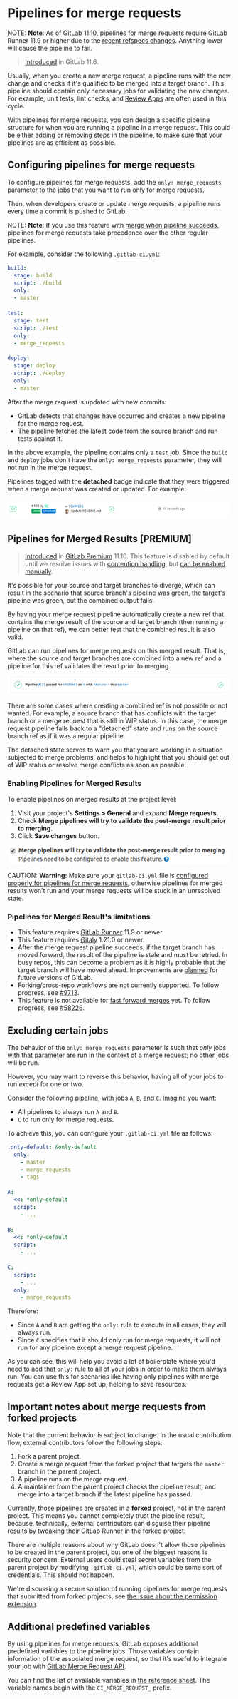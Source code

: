 # Pipelines for merge requests

NOTE: **Note**:
As of GitLab 11.10, pipelines for merge requests require GitLab Runner 11.9
or higher due to the [recent refspecs
changes](https://gitlab.com/gitlab-org/gitlab-ce/merge_requests/25504).
Anything lower will cause the pipeline to fail.

> [Introduced](https://gitlab.com/gitlab-org/gitlab-ce/issues/15310) in GitLab 11.6.

Usually, when you create a new merge request, a pipeline runs with the
new change and checks if it's qualified to be merged into a target branch. This
pipeline should contain only necessary jobs for validating the new changes.
For example, unit tests, lint checks, and [Review Apps](../review_apps/index.md)
are often used in this cycle.

With pipelines for merge requests, you can design a specific pipeline structure
for when you are running a pipeline in a merge request. This
could be either adding or removing steps in the pipeline, to make sure that
your pipelines are as efficient as possible.

## Configuring pipelines for merge requests

To configure pipelines for merge requests, add the `only: merge_requests` parameter to
the jobs that you want to run only for merge requests.

Then, when developers create or update merge requests, a pipeline runs
every time a commit is pushed to GitLab.

NOTE: **Note**:
If you use this feature with [merge when pipeline succeeds](../../user/project/merge_requests/merge_when_pipeline_succeeds.md),
pipelines for merge requests take precedence over the other regular pipelines.

For example, consider the following [`.gitlab-ci.yml`](../yaml/README.md):

```yaml
build:
  stage: build
  script: ./build
  only:
  - master

test:
  stage: test
  script: ./test
  only:
  - merge_requests

deploy:
  stage: deploy
  script: ./deploy
  only:
  - master
```

After the merge request is updated with new commits:

- GitLab detects that changes have occurred and creates a new pipeline for the merge request.
- The pipeline fetches the latest code from the source branch and run tests against it.

In the above example, the pipeline contains only a `test` job.
Since the `build` and `deploy` jobs don't have the `only: merge_requests` parameter,
they will not run in the merge request.

Pipelines tagged with the **detached** badge indicate that they were triggered
when a merge request was created or updated. For example:

![Merge request page](img/merge_request.png)

## Pipelines for Merged Results **[PREMIUM]**

> [Introduced](https://gitlab.com/gitlab-org/gitlab-ee/issues/7380) in [GitLab Premium](https://about.gitlab.com/pricing/) 11.10.
> This feature is disabled by default until we resolve issues with [contention handling](https://gitlab.com/gitlab-org/gitlab-ee/issues/9186), but [can be enabled manually](#enabling-pipelines-for-merged-results).

It's possible for your source and target branches to diverge, which can result
in the scenario that source branch's pipeline was green, the target's pipeline was green,
but the combined output fails.

By having your merge request pipeline automatically
create a new ref that contains the merge result of the source and target branch
(then running a pipeline on that ref), we can better test that the combined result
is also valid.

GitLab can run pipelines for merge requests
on this merged result. That is, where the source and target branches are combined into a
new ref and a pipeline for this ref validates the result prior to merging.

![Merge request pipeline as the head pipeline](img/merge_request_pipeline.png)

There are some cases where creating a combined ref is not possible or not wanted.
For example, a source branch that has conflicts with the target branch
or a merge request that is still in WIP status. In this case, the merge request pipeline falls back to a "detached" state
and runs on the source branch ref as if it was a regular pipeline.

The detached state serves to warn you that you are working in a situation
subjected to merge problems, and helps to highlight that you should
get out of WIP status or resolve merge conflicts as soon as possible.

### Enabling Pipelines for Merged Results

To enable pipelines on merged results at the project level:

1. Visit your project's **Settings > General** and expand **Merge requests**.
1. Check **Merge pipelines will try to validate the post-merge result prior to merging**.
1. Click **Save changes** button.

![Merge request pipeline config](img/merge_request_pipeline_config.png)

CAUTION: **Warning:**
Make sure your `gitlab-ci.yml` file is [configured properly for pipelines for merge requests](#configuring-pipelines-for-merge-requests),
otherwise pipelines for merged results won't run and your merge requests will be stuck in an unresolved state.

### Pipelines for Merged Result's limitations

- This feature requires [GitLab Runner](https://gitlab.com/gitlab-org/gitlab-runner) 11.9 or newer.
- This feature requires [Gitaly](https://gitlab.com/gitlab-org/gitaly) 1.21.0 or newer.
- After the merge request pipeline succeeds, if the target branch has moved forward, the result of the pipeline is stale and must be retried. In busy repos, this can become a problem as it is highly probable that the target branch will have moved ahead. Improvements are [planned](https://gitlab.com/gitlab-org/gitlab-ee/issues/9186) for future versions of GitLab.
- Forking/cross-repo workflows are not currently supported. To follow progress, see [#9713](https://gitlab.com/gitlab-org/gitlab-ee/issues/9713).
- This feature is not available for [fast forward merges](../../user/project/merge_requests/fast_forward_merge.md) yet. To follow progress, see [#58226](https://gitlab.com/gitlab-org/gitlab-ce/issues/58226).

## Excluding certain jobs

The behavior of the `only: merge_requests` parameter is such that _only_ jobs with
that parameter are run in the context of a merge request; no other jobs will be run.

However, you may want to reverse this behavior, having all of your jobs to run _except_
for one or two.

Consider the following pipeline, with jobs `A`, `B`, and `C`. Imagine you want:

- All pipelines to always run `A` and `B`.
- `C` to run only for merge requests.

To achieve this, you can configure your `.gitlab-ci.yml` file as follows:

``` yaml
.only-default: &only-default
  only:
    - master
    - merge_requests
    - tags

A:
  <<: *only-default
  script:
    - ...

B:
  <<: *only-default
  script:
    - ...

C:
  script:
    - ...
  only:
    - merge_requests
```

Therefore:

- Since `A` and `B` are getting the `only:` rule to execute in all cases, they will always run.
- Since `C` specifies that it should only run for merge requests, it will not run for any pipeline
  except a merge request pipeline.

As you can see, this will help you avoid a lot of boilerplate where you'd need
to add that `only:` rule to all of your jobs in order to make them always run. You
can use this for scenarios like having only pipelines with merge requests get a
Review App set up, helping to save resources.

## Important notes about merge requests from forked projects

Note that the current behavior is subject to change. In the usual contribution
flow, external contributors follow the following steps:

1. Fork a parent project.
1. Create a merge request from the forked project that targets the `master` branch
   in the parent project.
1. A pipeline runs on the merge request.
1. A maintainer from the parent project checks the pipeline result, and merge
   into a target branch if the latest pipeline has passed.

Currently, those pipelines are created in a **forked** project, not in the
parent project. This means you cannot completely trust the pipeline result,
because, technically, external contributors can disguise their pipeline results
by tweaking their GitLab Runner in the forked project.

There are multiple reasons about why GitLab doesn't allow those pipelines to be
created in the parent project, but one of the biggest reasons is security concern.
External users could steal secret variables from the parent project by modifying
`.gitlab-ci.yml`, which could be some sort of credentials. This should not happen.

We're discussing a secure solution of running pipelines for merge requests
that submitted from forked projects,
see [the issue about the permission extension](https://gitlab.com/gitlab-org/gitlab-ce/issues/23902).

## Additional predefined variables

By using pipelines for merge requests, GitLab exposes additional predefined variables to the pipeline jobs.
Those variables contain information of the associated merge request, so that it's useful
to integrate your job with [GitLab Merge Request API](../../api/merge_requests.md).

You can find the list of available variables in [the reference sheet](../variables/predefined_variables.md).
The variable names begin with the `CI_MERGE_REQUEST_` prefix.
